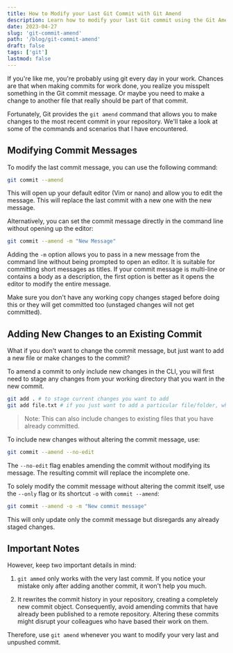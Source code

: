```yaml
---
title: How to Modify your Last Git Commit with Git Amend
description: Learn how to modify your last Git commit using the Git Amend command.
date: 2023-04-27
slug: 'git-commit-amend'
path: '/blog/git-commit-amend'
draft: false
tags: ['git']
lastmod: false
---
```


If you're like me, you're probably using git every day in your work. Chances are that when making commits for work done, you realize you misspelt something in the Git commit message. Or maybe you need to make a change to another file that really should be part of that commit.

Fortunately, Git provides the `git amend` command that allows you to make changes to the most recent commit in your repository.
We'll take a look at some of the commands and scenarios that I have encountered.

## Modifying Commit Messages

To modify the last commit message, you can use the following command:

```bash
git commit --amend
```

This will open up your default editor (Vim or nano) and allow you to edit the message. This will replace the last commit with a new one with the new message.

Alternatively, you can set the commit message directly in the command line without opening up the editor:

```bash
git commit --amend -m "New Message"
```

Adding the `-m` option allows you to pass in a new message from the command line without being prompted to open an editor.
It is suitable for committing short messages as titles. If your commit message is multi-line or contains a body as a description, the first option is better as it opens the editor to modify the entire message.

Make sure you don't have any working copy changes staged before doing this or they will get committed too (unstaged changes will not get committed).

## Adding New Changes to an Existing Commit

What if you don't want to change the commit message, but just want to add a new file or make changes to the commit?

To amend a commit to only include new changes in the CLI, you will first need to stage any changes from your working directory that you want in the new commit.

```bash
git add . # to stage current changes you want to add
git add file.txt # if you just want to add a particular file/folder, whatever the case may be
```

> Note: This can also include changes to existing files that you have already committed.

To include new changes without altering the commit message, use:

```bash
git commit --amend --no-edit
```

The `--no-edit` flag enables amending the commit without modifying its message. The resulting commit will replace the incomplete one.

To solely modify the commit message without altering the commit itself, use the `--only` flag or its shortcut `-o` with `commit --amend`:

```bash
git commit --amend -o -m "New commit message"
```

This will only update only the commit message but disregards any already staged changes.

## Important Notes

However, keep two important details in mind:

1. `git ammed` only works with the very last commit. If you notice your mistake only after adding another commit, it won't help you much.

1. It rewrites the commit history in your repository, creating a completely new commit object. Consequently, avoid amending commits that have already been published to a remote repository. Altering these commits might disrupt your colleagues who have based their work on them.

Therefore, use `git amend` whenever you want to modify your very last and unpushed commit.
